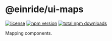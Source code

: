 # @einride/ui-maps

[![license](https://img.shields.io/npm/l/@einride/ui-maps.svg)](https://github.com/einride/ui/blob/main/LICENSE)
[![npm version](https://img.shields.io/npm/v/@einride/ui-maps.svg)](https://www.npmjs.com/package/@einride/ui-maps)
[![total npm downloads](https://img.shields.io/npm/dt/@einride/ui-maps.svg)](https://www.npmjs.com/package/@einride/ui-maps)

Mapping components.
